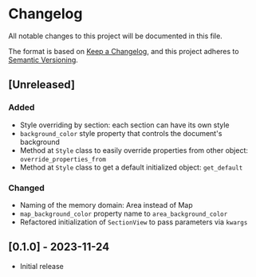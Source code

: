 # Changelog
All notable changes to this project will be documented in this file.

The format is based on [Keep a Changelog](https://keepachangelog.com/en/1.0.0/),
and this project adheres to
[Semantic Versioning](https://semver.org/spec/v2.0.0.html).

## [Unreleased]

### Added
* Style overriding by section: each section can have its own style
* `background_color` style property that controls the document's background
* Method at `Style` class to easily override properties from other object: `override_properties_from`
* Method at `Style` class to get a default initialized object: `get_default`

### Changed
* Naming of the memory domain: Area instead of Map
* `map_background_color` property name to `area_background_color`
* Refactored initialization of `SectionView` to pass parameters via `kwargs`

## [0.1.0] - 2023-11-24

* Initial release
